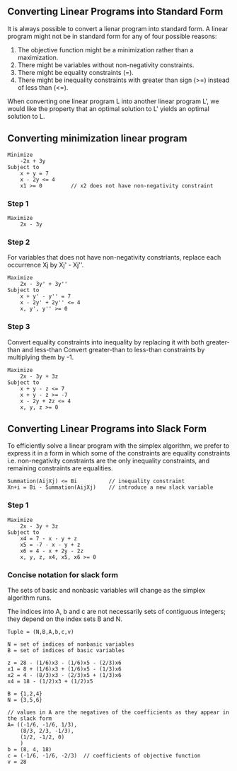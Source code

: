 ## Converting Linear Programs into Standard Form

It is always possible to convert a lienar program into standard form. A linear program might not be in standard form for any of four possible reasons:

1. The objective function might be a minimization rather than a maximization.
2. There might be variables without non-negativity constraints.
3. There might be equality constraints (=).
4. There might be inequality constraints with greater than sign (>=) instead of less than (<=).

When converting one linear program L into another linear program L', we would like the property that an optimal solution to L' yields an optimal solution to L.

## Converting minimization linear program

```
Minimize
    -2x + 3y
Subject to
    x + y = 7
    x - 2y <= 4
    x1 >= 0         // x2 does not have non-negativity constraint
```

### Step 1

```
Maximize
    2x - 3y
```

### Step 2

For variables that does not have non-negativity constriants, replace each occurrence Xj by Xj' - Xj''.

```
Maximize
    2x - 3y' + 3y''
Subject to
    x + y' - y'' = 7
    x - 2y' + 2y'' <= 4
    x, y', y'' >= 0
```

### Step 3

Convert equality constraints into inequality by replacing it with both greater-than and less-than Convert greater-than to less-than constraints by multiplying them by -1.

```
Maximize
    2x - 3y + 3z
Subject to
    x + y - z <= 7
    x + y - z >= -7
    x - 2y + 2z <= 4
    x, y, z >= 0
```

## Converting Linear Programs into Slack Form

To efficiently solve a linear program with the simplex algorithm, we prefer to express it in a form in which some of the constraints are equality constraints i.e. non-negativity constraints are the only inequality constraints, and remaining constraints are equalities.

```
Summation(AijXj) <= Bi          // inequality constraint
Xn+i = Bi - Summation(AijXj)    // introduce a new slack variable
```

### Step 1

```
Maximize
    2x - 3y + 3z
Subject to
    x4 = 7 - x - y + z
    x5 = -7 - x - y + z
    x6 = 4 - x + 2y - 2z
    x, y, z, x4, x5, x6 >= 0
```

### Concise notation for slack form

The sets of basic and nonbasic variables will change as the simplex algorithm runs.

The indices into A, b and c are not necessarily sets of contiguous integers; they depend on the index sets B and N.

```
Tuple = (N,B,A,b,c,v)

N = set of indices of nonbasic variables
B = set of indices of basic variables
```

```
z = 28 - (1/6)x3 - (1/6)x5 - (2/3)x6
x1 = 8 + (1/6)x3 + (1/6)x5 - (1/3)x6
x2 = 4 - (8/3)x3 - (2/3)x5 + (1/3)x6
x4 = 18 - (1/2)x3 + (1/2)x5

B = {1,2,4}
N = {3,5,6}

// values in A are the negatives of the coefficients as they appear in the slack form
A= ((-1/6, -1/6, 1/3),
    (8/3, 2/3, -1/3),
    (1/2, -1/2, 0)
    )
b = (8, 4, 18)
c = (-1/6, -1/6, -2/3)  // coefficients of objective function
v = 28
```
